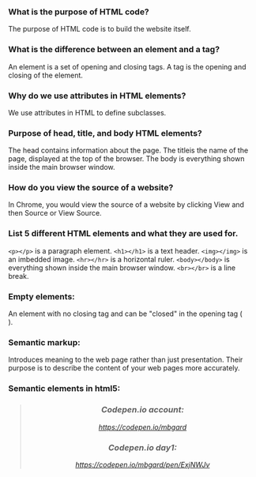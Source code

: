 ### What is the purpose of HTML code?
The purpose of HTML code is to build the website itself.

### What is the difference between an element and a tag?
An element is a set of opening and closing tags. A tag is the opening and closing of the element.

### Why do we use attributes in HTML elements?
We use attributes in HTML to define subclasses.

### Purpose of head, title, and body HTML elements?
The head contains information about the page. The titleis the name of the page, displayed at the top of the browser. The body is everything shown inside the main browser window.

### How do you view the source of a website?
In Chrome, you would view the source of a website by clicking View and then Source or View Source.

### List 5 different HTML elements and what they are used for.
`<p></p>` is a paragraph element.
`<h1></h1>` is a text header.
`<img></img>` is an imbedded image.
`<hr></hr>` is a horizontal ruler.
`<body></body>` is everything shown inside the main browser window.
`<br></br>` is a line break.

### Empty elements:
An element with no closing tag and can be "closed" in the opening tag (</br>).

### Semantic markup:
Introduces meaning to the web page rather than just presentation. Their purpose is to describe the content of your web pages more accurately.

### Semantic elements in html5:
<header> <nav> <article> <em> <blockquote>

# Codepen.io account:
https://codepen.io/mbgard

# Codepen.io day1:
https://codepen.io/mbgard/pen/ExjNWJv
